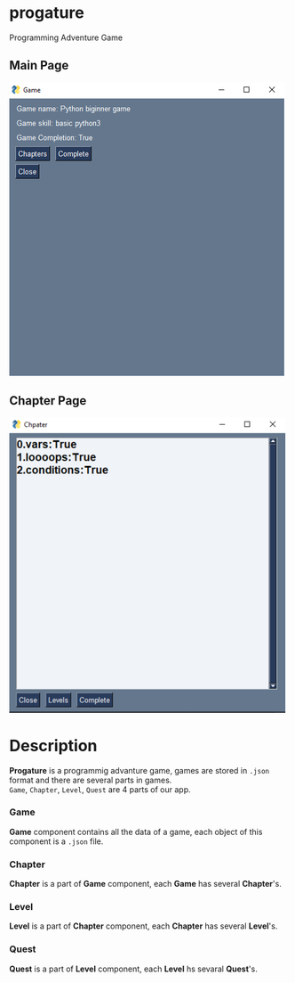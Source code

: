 # progature
Programming Adventure Game

## Main Page
![Progature Image](/docs/images/main_page.png)

## Chapter Page 
![Progature Image](/docs/images/chapter_page.png)

# Description
**Progature** is a programmig advanture game, games are stored in ``.json`` format and there are several parts in games. <br>
``Game``, ``Chapter``, ``Level``, ``Quest`` are 4 parts of our app.

### Game
**Game** component contains all the data of a game, each object of this component is a ``.json`` file.

### Chapter
**Chapter** is a part of **Game** component, each **Game** has several **Chapter**'s.

### Level
**Level** is a part of **Chapter** component, each **Chapter** has several **Level**'s.

### Quest
**Quest** is a part of **Level** component, each **Level** hs sevaral **Quest**'s.